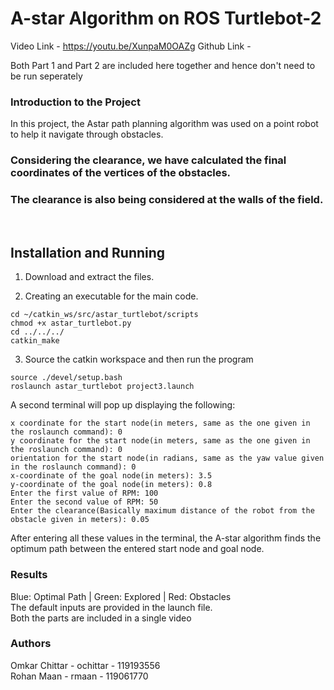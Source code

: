# A-star Algorithm on ROS Turtlebot-2
Video Link - https://youtu.be/XunpaM0OAZg
Github Link - 

Both Part 1 and Part 2 are included here together and hence don't need to be run seperately

### Introduction to the Project

In this project, the Astar path planning algorithm was used on a point robot to help it navigate through obstacles.
### Considering the clearance, we have calculated the final coordinates of the vertices of the obstacles.  
### The clearance is also being considered at the walls of the field.

<br>

## **Installation and Running**
1. Download and extract the files.

2. Creating an executable for the main code.

```
cd ~/catkin_ws/src/astar_turtlebot/scripts
chmod +x astar_turtlebot.py
cd ../../../
catkin_make
```
3. Source the catkin workspace and then run the program

```
source ./devel/setup.bash
roslaunch astar_turtlebot project3.launch
```
A second terminal will pop up displaying the following:

```
x coordinate for the start node(in meters, same as the one given in the roslaunch command): 0
y coordinate for the start node(in meters, same as the one given in the roslaunch command): 0
orientation for the start node(in radians, same as the yaw value given in the roslaunch command): 0
x-coordinate of the goal node(in meters): 3.5
y-coordinate of the goal node(in meters): 0.8
Enter the first value of RPM: 100
Enter the second value of RPM: 50
Enter the clearance(Basically maximum distance of the robot from the obstacle given in meters): 0.05
```

After entering all these values in the terminal, the A-star algorithm finds the optimum path between the entered start node and goal node.

### Results
Blue: Optimal Path | Green: Explored | Red: Obstacles <br>
The default inputs are provided in the launch file. <br>
Both the parts are included in a single video
<br>

### Authors
Omkar Chittar - ochittar - 119193556 <br>
Rohan Maan - rmaan - 119061770
